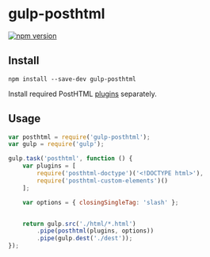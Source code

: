 # gulp-posthtml
[![npm version](https://badge.fury.io/js/gulp-posthtml.svg)](http://badge.fury.io/js/gulp-posthtml)

## Install 
```
npm install --save-dev gulp-posthtml
```
Install required PostHTML [plugins](https://www.npmjs.com/search?q=posthtml) separately.

## Usage

```js
var posthtml = require('gulp-posthtml');
var gulp = require('gulp');

gulp.task('posthtml', function () {
    var plugins = [
        require('posthtml-doctype')('<!DOCTYPE html>'),
        require('posthtml-custom-elements')()
    ];

    var options = { closingSingleTag: 'slash' };


    return gulp.src('./html/*.html')
        .pipe(posthtml(plugins, options))
        .pipe(gulp.dest('./dest'));
});
```
